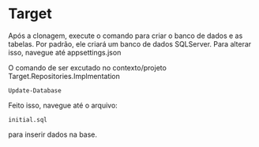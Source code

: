 # Target

Após a clonagem, execute o comando para criar o banco de dados e as tabelas. Por padrão, ele criará um banco de dados SQLServer. 
Para alterar isso, navegue até appsettings.json

O comando de ser excutado no contexto/projeto Target.Repositories.Implmentation
```
Update-Database
```

Feito isso, navegue até o arquivo:

```
initial.sql
```

para inserir dados na base.